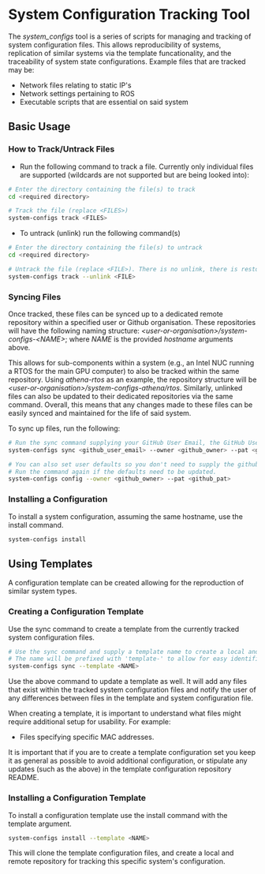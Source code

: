 # System Configuration Tracking Tool
The *system_configs* tool is a series of scripts for managing and tracking of system configuration files. This allows reproducibility of systems, replication of similar systems via the template funcationality, and the traceability of system state configurations. Example files that are tracked may be:

- Network files relating to static IP's
- Network settings pertaining to ROS
- Executable scripts that are essential on said system

## Basic Usage

### How to Track/Untrack Files
- Run the following command to track a file. Currently only individual files are supported (wildcards are not supported but are being looked into):
```bash
# Enter the directory containing the file(s) to track
cd <required directory>

# Track the file (replace <FILES>) 
system-configs track <FILES>
```
- To untrack (unlink) run the following command(s)
```bash
# Enter the directory containing the file(s) to untrack
cd <required directory>

# Untrack the file (replace <FILE>). There is no unlink, there is restore and delete
system-configs track --unlink <FILE>
```

### Syncing Files 
Once tracked, these files can be synced up to a dedicated remote repository within a specified user or Github organisation. These repositories will have the following naming structure: *\<user-or-organisation\>/system-configs-\<NAME\>*; where *NAME* is the provided *hostname* arguments above. 

This allows for sub-components within a system (e.g., an Intel NUC running a RTOS for the main GPU computer) to also be tracked within the same repository. Using *athena-rtos* as an example, the repository structure will be *\<user-or-organisation\>/system-configs-athena/rtos*. Similarly, unlinked files can also be updated to their dedicated repositories via the same command. Overall, this means that any changes made to these files can be easily synced and maintained for the life of said system.

To sync up files, run the following:
```bash
# Run the sync command supplying your GitHub User Email, the GitHub User or Organisation that you wish to own the remote repository, and a GitHub Public Access Token (PAT) that has the ability to create repositories within the supplied GitHub Owner.
system-configs sync <github_user_email> --owner <github_owner> --pat <github_pat>

# You can also set user defaults so you don't need to supply the github owner and github_pat every time. Using the config command.
# Run the command again if the defaults need to be updated.
system-configs config --owner <github_owner> --pat <github_pat>
```

### Installing a Configuration

To install a system configuration, assuming the same hostname, use the install command.

```bash
system-configs install 
```

## Using Templates

A configuration template can be created allowing for the reproduction of similar system types.

### Creating a Configuration Template

Use the sync command to create a template from the currently tracked system configuration files.

```bash
# Use the sync command and supply a template name to create a local and remote repo. 
# The name will be prefixed with 'template-' to allow for easy identification of templates
system-configs sync --template <NAME>
```

Use the above command to update a template as well. It will add any files that exist within the tracked system configuration files and notify the user of any differences between files in the template and system configuration file.

When creating a template, it is important to understand what files might require additional setup for usability. For example:

- Files specifying specific MAC addresses.

It is important that if you are to create a template configuration set you keep it as general as possible to avoid additional configuration, or stipulate any updates (such as the above) in the template configuration repository README.

### Installing a Configuration Template

To install a configuration template use the install command with the template argument.

```bash
system-configs install --template <NAME>
```

This will clone the template configuration files, and create a local and remote repository for tracking this specific system's configuration.